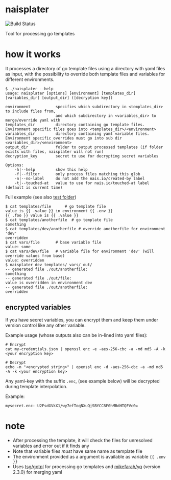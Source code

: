 naisplater
==========
![Build Status](https://github.com/nais/naisplater/workflows/Create%20docker%20image/badge.svg?branch=master)

Tool for processing go templates

# how it works

It processes a directory of go template files using a directory with yaml files as input, with the possibility to override both template files and variables for different environments.

```
$ ./naisplater --help
usage: naisplater [options] [environment] [templates_dir] [variables_dir] [output_dir] ([decryption key])

environment           specifies which subdirectory in <templates_dir> to include files from,
                      and which subdirectory in <variables_dir> to merge/override yaml with
templates_dir         directory containing go template files. Environment specific files goes into <templates_dir>/<environment>
variables_dir         directory containing yaml variable files. Environment specific overrides must go into sub dir <variables_dir>/<environment>
output_dir            folder to output processed templates (if folder exists with files, naisplater will not run)
decryption_key        secret to use for decrypting secret variables

Options:
    -h|--help         show this help
    -f|--filter       only process files matching this glob
    -n|--no-label     do not add the nais.io/created-by label
    -t|--touched-at   value to use for nais.io/touched-at label (default is current time)
```

Full example (see also [test folder](https://github.com/nais/naisplater/tree/master/test))
```
$ cat templates/file      # go template file
value is {{ .value }} in environment {{ .env }}
{{ .foo }} value is {{ .value }}
$ cat templates/anotherfile  # go template file
something
$ cat templates/dev/anotherfile # override anotherfile for environment 'dev' 
overridden
$ cat vars/file       # base variable file
value: some
$ cat vars/dev/file   # variable file for environment 'dev' (will override values from base)
value: overridden
$ naisplater dev templates/ vars/ out/
-- generated file ./out/anotherfile:
something
-- generated file ./out/file:
value is overridden in environment dev
-- generated file ./out/anotherfile:
overridden
```

## encrypted variables

If you have secret variables, you can encrypt them and keep them under version control like any other variable.


Example usage (whose outputs also can be in-lined into yaml files):
```
# Encrypt
cat my-credentials.json | openssl enc -e -aes-256-cbc -a -md md5 -A -k <your encryption key>

# Decrypt
echo -n "<encrypted string>" | openssl enc -d -aes-256-cbc -a -md md5 -A -k <your encryption key>
```

Any yaml-key with the suffix `.enc`, (see example below) will be decrypted during template interpolation.

Example:
```
mysecret.enc: U2FsdGVkX1/wy7efToqNXuQjSBYCC8F0hMBdHTQFVc0=
```

# note

- After processing the template, it will check the files for unresolved variables and error out if it finds any
- Note that variable files _must_ have same name as template file
- The environment provided as a argument is available as variable `{{ .env }}`
- Uses [tsg/gotpl](https://github.com/tsg/gotpl) for processing go templates and [mikefarah/yq](https://github.com/mikefarah/yq) (version 2.3.0) for merging yaml
